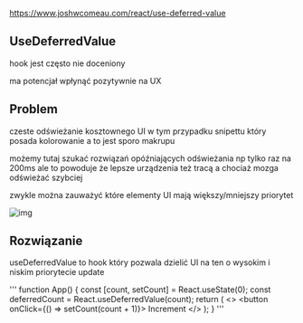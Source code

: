 https://www.joshwcomeau.com/react/use-deferred-value

## UseDeferredValue

hook jest często nie doceniony 

ma potencjał wpłynąć pozytywnie na UX

## Problem 

czeste odświeżanie kosztownego UI w tym przypadku snipettu który posada kolorowanie a to jest sporo makrupu

możemy tutaj szukać rozwiązań opóźniających odświeżania np tylko raz na 200ms ale to powoduje że lepsze urządzenia też tracą a chociaż mozga odświeżać szybciej 

zwykle można zauważyć które elementy UI mają większy/mniejszy priorytet 

![img](https://www.joshwcomeau.com/images/use-deferred-value/high-vs-low-priority.png)

## Rozwiązanie 

useDeferredValue to hook który pozwala dzielić UI na ten o wysokim i niskim priorytecie update 

'''
function App() {
  const [count, setCount] = React.useState(0);
  const deferredCount = React.useDeferredValue(count);
  return (
    <>
      <ImportantStuff count={count} />
      <SlowStuff count={deferredCount} />
      <button onClick={() => setCount(count + 1)}>
        Increment
      </button>
    </>
  );
}
'''

